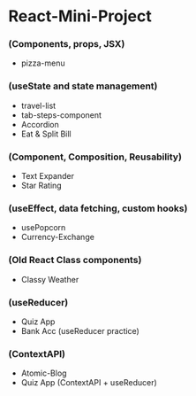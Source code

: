 # React-Mini-Project
### (Components, props, JSX)
- pizza-menu
### (useState and state management)
- travel-list 
- tab-steps-component
- Accordion
- Eat & Split Bill
### (Component, Composition, Reusability)
- Text Expander 
- Star Rating
### (useEffect, data fetching, custom hooks)
- usePopcorn
- Currency-Exchange
### (Old React Class components)
- Classy Weather
### (useReducer)
- Quiz App
- Bank Acc (useReducer practice)
### (ContextAPI)
- Atomic-Blog
- Quiz App (ContextAPI + useReducer)
